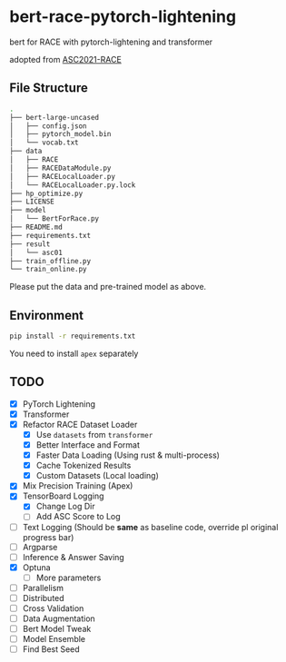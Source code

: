 # bert-race-pytorch-lightening

bert for RACE with pytorch-lightening and transformer

adopted from [ASC2021-RACE](https://github.com/ASC-Competition/ASC2021-RACE)

## File Structure

```bash
.
├── bert-large-uncased
│   ├── config.json
│   ├── pytorch_model.bin
│   └── vocab.txt
├── data
│   ├── RACE
│   ├── RACEDataModule.py
│   ├── RACELocalLoader.py
│   └── RACELocalLoader.py.lock
├── hp_optimize.py
├── LICENSE
├── model
│   └── BertForRace.py
├── README.md
├── requirements.txt
├── result
│   └── asc01
├── train_offline.py
└── train_online.py
```

Please put the data and pre-trained model as above.

## Environment

```bash
pip install -r requirements.txt
```

You need to install `apex` separately

## TODO

- [x] PyTorch Lightening
- [x] Transformer
- [x] Refactor RACE Dataset Loader
    - [x] Use `datasets` from `transformer`
    - [x] Better Interface and Format
    - [x] Faster Data Loading (Using rust & multi-process)
    - [x] Cache Tokenized Results
    - [x] Custom Datasets (Local loading)
- [x] Mix Precision Training (Apex)
- [x] TensorBoard Logging
    - [x] Change Log Dir
    - [ ] Add ASC Score to Log
- [ ] Text Logging (Should be **same** as baseline code, override pl original progress bar)
- [ ] Argparse
- [ ] Inference & Answer Saving
- [x] Optuna
    - [ ] More parameters
- [ ] Parallelism
- [ ] Distributed
- [ ] Cross Validation
- [ ] Data Augmentation
- [ ] Bert Model Tweak
- [ ] Model Ensemble
- [ ] Find Best Seed